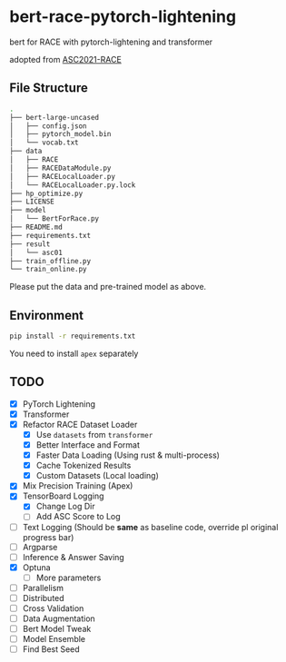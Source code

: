 # bert-race-pytorch-lightening

bert for RACE with pytorch-lightening and transformer

adopted from [ASC2021-RACE](https://github.com/ASC-Competition/ASC2021-RACE)

## File Structure

```bash
.
├── bert-large-uncased
│   ├── config.json
│   ├── pytorch_model.bin
│   └── vocab.txt
├── data
│   ├── RACE
│   ├── RACEDataModule.py
│   ├── RACELocalLoader.py
│   └── RACELocalLoader.py.lock
├── hp_optimize.py
├── LICENSE
├── model
│   └── BertForRace.py
├── README.md
├── requirements.txt
├── result
│   └── asc01
├── train_offline.py
└── train_online.py
```

Please put the data and pre-trained model as above.

## Environment

```bash
pip install -r requirements.txt
```

You need to install `apex` separately

## TODO

- [x] PyTorch Lightening
- [x] Transformer
- [x] Refactor RACE Dataset Loader
    - [x] Use `datasets` from `transformer`
    - [x] Better Interface and Format
    - [x] Faster Data Loading (Using rust & multi-process)
    - [x] Cache Tokenized Results
    - [x] Custom Datasets (Local loading)
- [x] Mix Precision Training (Apex)
- [x] TensorBoard Logging
    - [x] Change Log Dir
    - [ ] Add ASC Score to Log
- [ ] Text Logging (Should be **same** as baseline code, override pl original progress bar)
- [ ] Argparse
- [ ] Inference & Answer Saving
- [x] Optuna
    - [ ] More parameters
- [ ] Parallelism
- [ ] Distributed
- [ ] Cross Validation
- [ ] Data Augmentation
- [ ] Bert Model Tweak
- [ ] Model Ensemble
- [ ] Find Best Seed